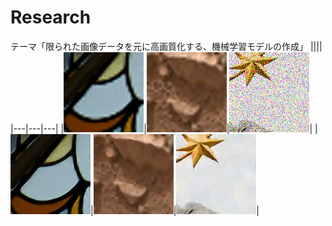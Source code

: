 # Research
テーマ「限られた画像データを元に高画質化する、機械学習モデルの作成」
||||
|---|---|---|
|![](https://github.com/jSm449g4d/Research/blob/master/assets/t22.png)|![](https://github.com/jSm449g4d/Research/blob/master/assets/t31.png)|![](https://github.com/jSm449g4d/Research/blob/master/assets/t182.png)|
|![](https://github.com/jSm449g4d/Research/blob/master/assets/p22.png)|![](https://github.com/jSm449g4d/Research/blob/master/assets/p31.png)|![](https://github.com/jSm449g4d/Research/blob/master/assets/p182.png)|
